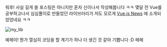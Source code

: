 워후! 사실 길게 쓸 포스팅은 아니지만 혼자 신이나서 작성해봅니다 ㅋㅋ
몇달 전 Vue를 공부하고나서 심심풀이로 만들었던 라이브러리가
저도 모르게 [Vue.js News](https://www.getrevue.co/profile/vuenewsletter/issues/vue-js-newsletter-45-vueconf-guide-new-speaker-typescript-starter-articles-videos-and-resources-57309)
에 소개되었었네요 ㅋㅋ
  
![my_lib](https://jicjjang.github.io/static/image/frontend/welcome-vue-card-layer/my_lib.png)

예헤이!
뭔가 열심히 코딩을 할 계기가 하나 더 생긴 것 같아 기쁩니다 :D 헤헤

